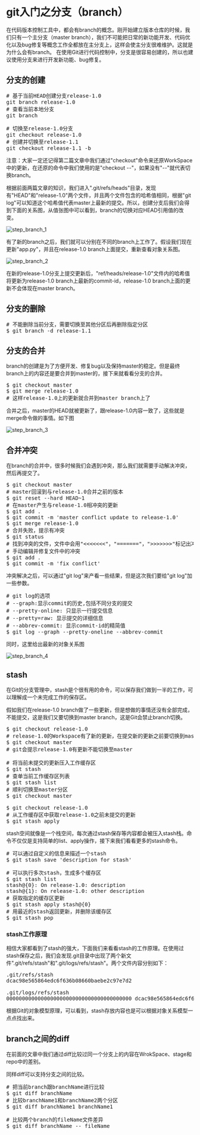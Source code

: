 git入门之分支（branch）
========================

在代码版本控制工具中，都会有branch的概念。刚开始建立版本仓库的时候，我们只有一个主分支（master branch），我们不可能把日常的新功能开发、代码优化以及bug修复等概念工作全都放在主分支上，这样会使主分支很难维护。这就是为什么会有branch。
在使用Git进行代码控制中，分支是很容易创建的，所以也建议使用分支来进行开发新功能、bug修复。
 
分支的创建
------------

<pre>
# 基于当前HEAD创建分支release-1.0
git branch release-1.0
# 查看当前本地分支
git branch

# 切换至release-1.0分支
git checkout release-1.0
# 创建并切换至release-1.1
git checkout release-1.1 -b
</pre>

注意：大家一定还记得第二篇文章中我们通过"checkout"命令来还原WorkSpace中的更新，在还原的命令中我们使用的是"checkout --"，如果没有"--"就代表切换branch。

根据前面两篇文章的知识，我们进入".git/refs/heads"目录，发现有"HEAD"和"release-1.0"两个文件，并且两个文件包含的哈希值相同，根据"git log"可以知道这个哈希值代表master上最新的提交。所以，创建分支后我们会得到下面的关系图，从值张图中可以看到，branch的切换对应HEAD引用值的改变。

![step_branch_1](#UPLOAD_URL#/images/step_branch_1.png)

有了新的branch之后，我们就可以分别在不同的branch上工作了。假设我们现在更新"app.py"，并且在release-1.0 branch上面提交，重新查看对象关系图。

![step_branch_2](#UPLOAD_URL#/images/step_branch_2.png)

在新的release-1.0分支上提交更新后，"ref/heads/release-1.0"文件内的哈希值将更新为release-1.0 branch上最新的commit-id，release-1.0 branch上面的更新不会体现在master branch。

分支的删除
-----------

<pre>
# 不能删除当前分支，需要切换至其他分区后再删除指定分区
$ git branch -d release-1.1
</pre>
 
分支的合并
-----------

branch的创建是为了方便开发、修复bug以及保持master的稳定。但是最终branch上的内容还是要合并到master的，接下来就看看分支的合并。

<pre>
$ git checkout master
$ git merge release-1.0
# 这样release-1.0上的更新就合并到master branch上了
</pre>

合并之后，master的HEAD就被更新了，跟release-1.0内容一致了，这些就是merge命令做的事情。如下图

![step_branch_3](#UPLOAD_URL#/images/step_branch_3.png)
 
合并冲突
---------

在branch的合并中，很多时候我们会遇到冲突，那么我们就需要手动解决冲突，然后再提交了。

<pre>
$ git checkout master
# master回滚到与release-1.0合并之前的版本
$ git reset --hard HEAD~1
# 在master产生与release-1.0相冲突的更新
$ git add .
$ git commit -m 'master conflict update to release-1.0'
$ git merge release-1.0
# 合并失败，提示有冲突
$ git status
# 找到冲突的文件，文件中会用"<<<<<<<"，"======="，">>>>>>>"标记出冲突区域，
# 手动编辑并修复文件中的冲突
$ git add .
$ git commit -m 'fix conflict'
</pre>

冲突解决之后，可以通过"git log"来产看一些结果，但是这次我们要给"git log"加一些参数。

<pre>
# git log的选项 
# --graph:显示commit的历史,包括不同分支的提交
# --pretty-online: 只显示一行提交信息
# --pretty=raw: 显示提交的详细信息
# --abbrev-commit: 显示commit-id的精简值
$ git log --graph --pretty-oneline --abbrev-commit
</pre>

同时，这里给出最新的对象关系图

![step_branch_4](#UPLOAD_URL#/images/step_branch_4.png)
 
stash
-------

在Git的分支管理中，stash是个很有用的命令，可以保存我们做到一半的工作，可以理解成一个未完成工作的保存区。

假如我们在release-1.0 branch做了一些更新，但是想做的事情还没有全部完成，不能提交，这是我们又要切换到master branch，这是Git会禁止branch切换。

<pre>
$ git checkout release-1.0
# release-1.0的Workspace有了新的更新，在提交新的更新之前要切换到master分支
$ git checkout master
# git会提示release-1.0有更新不能切换至master

# 将当前未提交的更新压入工作缓存区
$ git stash 
# 查单当前工作缓存区列表
$ git stash list
# 顺利切换至master分区
$ git checkout master

$ git checkout release-1.0
# 从工作缓存区中获取release-1.0之前未提交的更新
$ git stash apply
</pre>

stash空间就像是一个栈空间，每次通过stash保存等内容都会被压入stash栈。命令不仅仅是支持简单的list、apply操作，接下来我们看看更多的stash命令。

<pre>
# 可以通过自定义的信息来描述一个stash
$ git stash save 'description for stash'

# 可以执行多次stash，生成多个缓存区
$ git stash list
stash@{0}: On release-1.0: description
stash@{1}: On release-1.0: other description
# 获取指定的缓存区更新
$ git stash apply stash@{0}
# 用最近的stash返回更新，并删除该缓存区
$ git stash pop
</pre>

### stash工作原理

相信大家都看到了stash的强大，下面我们来看看stash的工作原理。在使用过stash保存之后，我们会发现.git目录中出现了两个新文件".git/refs/stash"和".git/logs/refs/stash"。两个文件内容分别如下：

<pre>
.git/refs/stash
dcac98e565864edc6f636b08660baebe2c97e7d2

.git/logs/refs/stash
0000000000000000000000000000000000000000 dcac98e565864edc6f636b08660baebe2c97e7d2 WilberTian <Wilber***com> 1420201804 +0800    WIP on release-1.0: ed17809 update app.py on release branch
</pre>

根据Git的对象模型原理，可以看到，stash存放内容也是可以根据对象关系模型一点点找出来。

branch之间的diff
-----------------

在前面的文章中我们通过diff比较过同一个分支上的内容在WrokSpace、stage和repo中的差别。

同样diff可以支持分支之间的比较。

<pre>
# 把当前branch跟branchName进行比较
$ git diff branchName
# 比较branchName1和branchName2两个分区
$ git diff branchName1 branchName1

# 比较两个branch的fileName文件差异
$ git diff branchName -- fileName
</pre>

